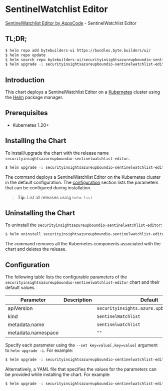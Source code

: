 # SentinelWatchlist Editor

[SentinelWatchlist Editor by AppsCode](https://byte.builders) - SentinelWatchlist Editor

## TL;DR;

```bash
$ helm repo add bytebuilders-ui https://bundles.byte.builders/ui/
$ helm repo update
$ helm search repo bytebuilders-ui/securityinsightsazureupboundio-sentinelwatchlist-editor --version=v0.4.18
$ helm upgrade -i securityinsightsazureupboundio-sentinelwatchlist-editor bytebuilders-ui/securityinsightsazureupboundio-sentinelwatchlist-editor -n default --create-namespace --version=v0.4.18
```

## Introduction

This chart deploys a SentinelWatchlist Editor on a [Kubernetes](http://kubernetes.io) cluster using the [Helm](https://helm.sh) package manager.

## Prerequisites

- Kubernetes 1.20+

## Installing the Chart

To install/upgrade the chart with the release name `securityinsightsazureupboundio-sentinelwatchlist-editor`:

```bash
$ helm upgrade -i securityinsightsazureupboundio-sentinelwatchlist-editor bytebuilders-ui/securityinsightsazureupboundio-sentinelwatchlist-editor -n default --create-namespace --version=v0.4.18
```

The command deploys a SentinelWatchlist Editor on the Kubernetes cluster in the default configuration. The [configuration](#configuration) section lists the parameters that can be configured during installation.

> **Tip**: List all releases using `helm list`

## Uninstalling the Chart

To uninstall the `securityinsightsazureupboundio-sentinelwatchlist-editor`:

```bash
$ helm uninstall securityinsightsazureupboundio-sentinelwatchlist-editor -n default
```

The command removes all the Kubernetes components associated with the chart and deletes the release.

## Configuration

The following table lists the configurable parameters of the `securityinsightsazureupboundio-sentinelwatchlist-editor` chart and their default values.

|     Parameter      | Description |                        Default                         |
|--------------------|-------------|--------------------------------------------------------|
| apiVersion         |             | <code>securityinsights.azure.upbound.io/v1beta1</code> |
| kind               |             | <code>SentinelWatchlist</code>                         |
| metadata.name      |             | <code>sentinelwatchlist</code>                         |
| metadata.namespace |             | <code>""</code>                                        |


Specify each parameter using the `--set key=value[,key=value]` argument to `helm upgrade -i`. For example:

```bash
$ helm upgrade -i securityinsightsazureupboundio-sentinelwatchlist-editor bytebuilders-ui/securityinsightsazureupboundio-sentinelwatchlist-editor -n default --create-namespace --version=v0.4.18 --set apiVersion=securityinsights.azure.upbound.io/v1beta1
```

Alternatively, a YAML file that specifies the values for the parameters can be provided while
installing the chart. For example:

```bash
$ helm upgrade -i securityinsightsazureupboundio-sentinelwatchlist-editor bytebuilders-ui/securityinsightsazureupboundio-sentinelwatchlist-editor -n default --create-namespace --version=v0.4.18 --values values.yaml
```
